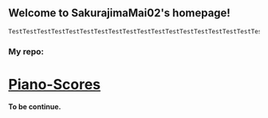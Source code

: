 ## Welcome to SakurajimaMai02's homepage!

```
TestTestTestTestTestTestTestTestTestTestTestTestTestTestTestTestTestTestTestTestTestTest
```
### My repo:
# [Piano-Scores](https://github.com/sakurajimamai02/piano-scores)

**To be continue.**
